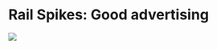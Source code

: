 <!--
id: 32688115
link: http://tumblr.atmos.org/post/32688115/rail-spikes-good-advertising
slug: rail-spikes-good-advertising
date: Wed Apr 23 2008 18:54:26 GMT-0700 (PDT)
publish: 2008-04-023
tags: 
title: Rail Spikes: Good advertising
-->


Rail Spikes: Good advertising
=============================

![](http://25.media.tumblr.com/ZyX8Upfyn868ahjvnXBQ9Ngp_500.jpg)

